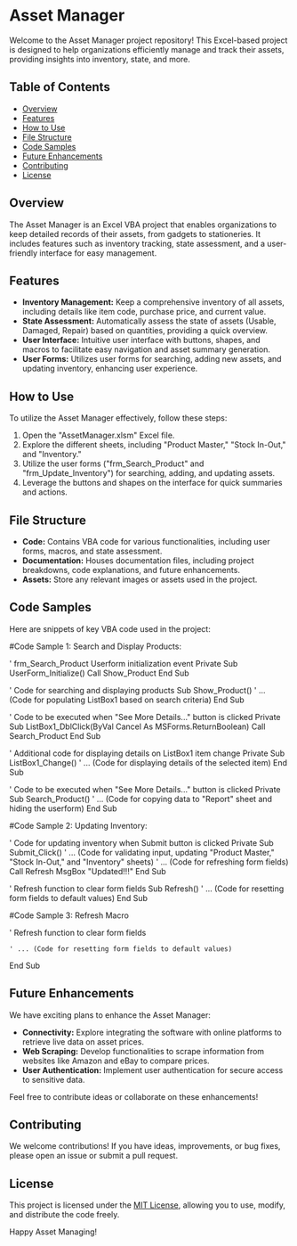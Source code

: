 # Asset Manager

Welcome to the Asset Manager project repository! This Excel-based project is designed to help organizations efficiently manage and track their assets, providing insights into inventory, state, and more.

## Table of Contents

- [Overview](#overview)
- [Features](#features)
- [How to Use](#how-to-use)
- [File Structure](#file-structure)
- [Code Samples](#code-samples)
- [Future Enhancements](#future-enhancements)
- [Contributing](#contributing)
- [License](#license)

## Overview

The Asset Manager is an Excel VBA project that enables organizations to keep detailed records of their assets, from gadgets to stationeries. It includes features such as inventory tracking, state assessment, and a user-friendly interface for easy management.

## Features

- **Inventory Management:** Keep a comprehensive inventory of all assets, including details like item code, purchase price, and current value.
- **State Assessment:** Automatically assess the state of assets (Usable, Damaged, Repair) based on quantities, providing a quick overview.
- **User Interface:** Intuitive user interface with buttons, shapes, and macros to facilitate easy navigation and asset summary generation.
- **User Forms:** Utilizes user forms for searching, adding new assets, and updating inventory, enhancing user experience.

## How to Use

To utilize the Asset Manager effectively, follow these steps:

1. Open the "AssetManager.xlsm" Excel file.
2. Explore the different sheets, including "Product Master," "Stock In-Out," and "Inventory."
3. Utilize the user forms ("frm_Search_Product" and "frm_Update_Inventory") for searching, adding, and updating assets.
4. Leverage the buttons and shapes on the interface for quick summaries and actions.

## File Structure

- **Code:** Contains VBA code for various functionalities, including user forms, macros, and state assessment.
- **Documentation:** Houses documentation files, including project breakdowns, code explanations, and future enhancements.
- **Assets:** Store any relevant images or assets used in the project.

## Code Samples

Here are snippets of key VBA code used in the project:

#Code Sample 1: Search and Display Products: 

' frm_Search_Product Userform initialization event
Private Sub UserForm_Initialize()
    Call Show_Product
End Sub

' Code for searching and displaying products
Sub Show_Product()
    ' ... (Code for populating ListBox1 based on search criteria)
End Sub

' Code to be executed when "See More Details..." button is clicked
Private Sub ListBox1_DblClick(ByVal Cancel As MSForms.ReturnBoolean)
    Call Search_Product
End Sub

' Additional code for displaying details on ListBox1 item change
Private Sub ListBox1_Change()
    ' ... (Code for displaying details of the selected item)
End Sub

' Code to be executed when "See More Details..." button is clicked
Private Sub Search_Product()
    ' ... (Code for copying data to "Report" sheet and hiding the userform)
End Sub

#Code Sample 2: Updating Inventory: 

' Code for updating inventory when Submit button is clicked
Private Sub Submit_Click()
    ' ... (Code for validating input, updating "Product Master," "Stock In-Out," and "Inventory" sheets)
    ' ... (Code for refreshing form fields)
    Call Refresh
    MsgBox "Updated!!!"
End Sub

' Refresh function to clear form fields
Sub Refresh()
    ' ... (Code for resetting form fields to default values)
End Sub

#Code Sample 3: Refresh Macro

' Refresh function to clear form fields


    ' ... (Code for resetting form fields to default values)
End Sub


## Future Enhancements

We have exciting plans to enhance the Asset Manager:

- **Connectivity:** Explore integrating the software with online platforms to retrieve live data on asset prices.
- **Web Scraping:** Develop functionalities to scrape information from websites like Amazon and eBay to compare prices.
- **User Authentication:** Implement user authentication for secure access to sensitive data.

Feel free to contribute ideas or collaborate on these enhancements!

## Contributing

We welcome contributions! If you have ideas, improvements, or bug fixes, please open an issue or submit a pull request.

## License

This project is licensed under the [MIT License](LICENSE), allowing you to use, modify, and distribute the code freely.

Happy Asset Managing!
